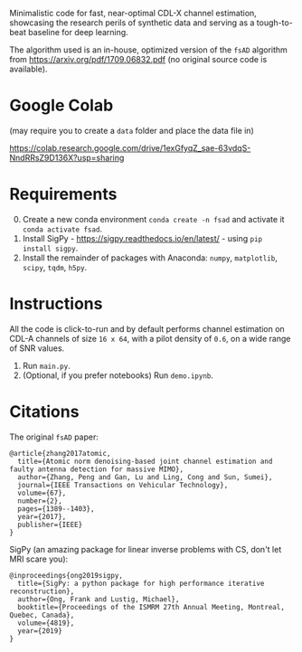 Minimalistic code for fast, near-optimal CDL-X channel estimation, showcasing the research perils of synthetic data and serving as a tough-to-beat baseline for deep learning.

The algorithm used is an in-house, optimized version of the ```fsAD``` algorithm from https://arxiv.org/pdf/1709.06832.pdf (no original source code is available).

# Google Colab
(may require you to create a ```data``` folder and place the data file in)

https://colab.research.google.com/drive/1exGfyqZ_sae-63vdqS-NndRRsZ9D136X?usp=sharing

# Requirements
0. Create a new conda environment ```conda create -n fsad``` and activate it ```conda activate fsad```.
1. Install SigPy - https://sigpy.readthedocs.io/en/latest/ - using ```pip install sigpy```.
2. Install the remainder of packages with Anaconda: ```numpy```, ```matplotlib```, ```scipy```, ```tqdm```, ```h5py```.

# Instructions
All the code is click-to-run and by default performs channel estimation on CDL-A channels of size ```16 x 64```, with a pilot density of ```0.6```, on a wide range of SNR values.

1. Run ```main.py```.
2. (Optional, if you prefer notebooks) Run ```demo.ipynb```.

# Citations
The original ```fsAD``` paper:
```
@article{zhang2017atomic,
  title={Atomic norm denoising-based joint channel estimation and faulty antenna detection for massive MIMO},
  author={Zhang, Peng and Gan, Lu and Ling, Cong and Sun, Sumei},
  journal={IEEE Transactions on Vehicular Technology},
  volume={67},
  number={2},
  pages={1389--1403},
  year={2017},
  publisher={IEEE}
}
```

SigPy (an amazing package for linear inverse problems with CS, don't let MRI scare you):
```
@inproceedings{ong2019sigpy,
  title={SigPy: a python package for high performance iterative reconstruction},
  author={Ong, Frank and Lustig, Michael},
  booktitle={Proceedings of the ISMRM 27th Annual Meeting, Montreal, Quebec, Canada},
  volume={4819},
  year={2019}
}
```
